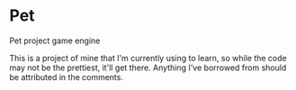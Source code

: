 Pet
===

Pet project game engine

This is a project of mine that I'm currently using to learn, so while the code may not be the prettiest, it'll get there. 
Anything I've borrowed from should be attributed in the comments.
